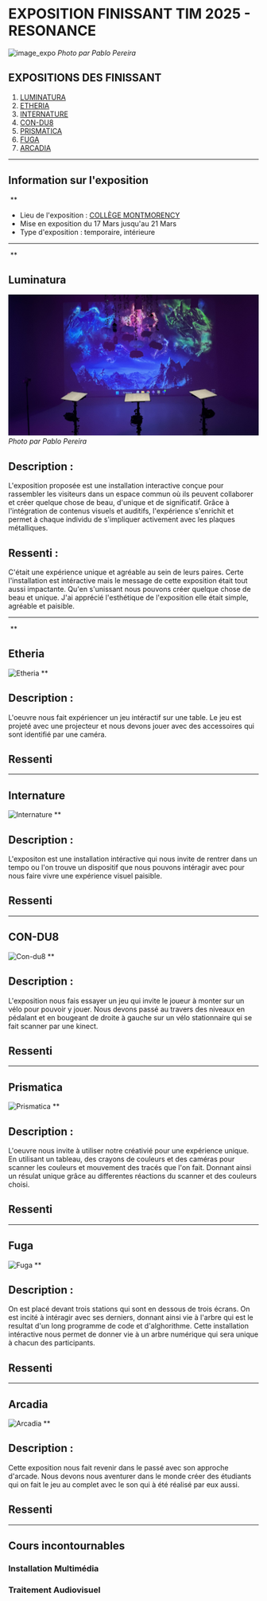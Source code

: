 # EXPOSITION FINISSANT TIM 2025 - RESONANCE

![image_expo](/expo_finissant/medias_resonance_tous/resonance_photo_expo.png)
*Photo par Pablo Pereira*

## EXPOSITIONS DES FINISSANT

1. [LUMINATURA](https://miaou-mafia.github.io/projet-luminatura/#/)
2. [ETHERIA](https://ethereal-creators.github.io/Etheria/#/)
3. [INTERNATURE](https://tprangers.github.io/internature/#/)
4. [CON-DU8](https://gearshift-games.github.io/Web-C0N-DU8/#/)
5. [PRISMATICA](https://pootpookies.github.io/Prismatica/#/)
6. [FUGA](https://escapism-fuga.github.io/Fuga/#/)
7. [ARCADIA](https://cousi-cousa.github.io/Arcadia/#/)

---

## Information sur l'exposition

![]()
**

- Lieu de l'exposition : [COLLÈGE MONTMORENCY](https://www.cmontmorency.qc.ca/)
- Mise en exposition du 17 Mars jusqu'au 21 Mars
- Type d'exposition : temporaire, intérieure

---

![]()
**

## Luminatura

![Luminatura](/expo_finissant/medias/images/vue_complet_projet.jpg)
*Photo par Pablo Pereira*

## Description : 
L'exposition proposée est une installation interactive conçue pour rassembler les visiteurs dans un espace commun où ils peuvent collaborer et créer quelque chose de beau, d'unique et de significatif. Grâce à l'intégration de contenus visuels et auditifs, l'expérience s'enrichit et permet à chaque individu de s'impliquer activement avec les plaques métalliques.

## Ressenti : 
C'était une expérience unique et agréable au sein de leurs paires. Certe l'installation est intéractive mais le message de cette exposition était tout aussi impactante. Qu'en s'unissant nous pouvons créer quelque chose de beau et unique. J'ai apprécié l'esthétique de l'exposition elle était simple, agréable et paisible.

---

![]()
**

## Etheria

![Etheria](/expo_finissant/medias_resonance_tous/Etheria_expo.png)
**

## Description : 
L'oeuvre nous fait expériencer un jeu intéractif sur une table. Le jeu est projeté avec une projecteur et nous devons jouer avec des accessoires qui sont identifié par une caméra.

## Ressenti

---

## Internature

![Internature](/expo_finissant/medias_resonance_tous/Internature_expo.png)
**

## Description : 
L'expositon est une installation intéractive qui nous invite de rentrer dans un tempo ou l'on trouve un dispositif que nous pouvons intéragir avec pour nous faire vivre une expérience visuel paisible.

## Ressenti

---

## CON-DU8 

![Con-du8]()
**

## Description : 
L'exposition nous fais essayer un jeu qui invite le joueur à monter sur un vélo pour pouvoir y jouer. Nous devons passé au travers des niveaux en pédalant et en bougeant de droite à gauche sur un vélo stationnaire qui se fait scanner par une kinect.

## Ressenti

---

## Prismatica

![Prismatica]()
**

## Description : 
L'oeuvre nous invite à utiliser notre créativié pour une expérience unique. En utilisant un tableau, des crayons de couleurs et des caméras pour scanner les couleurs et mouvement des tracés que l'on fait. Donnant ainsi un résulat unique grâce au differentes réactions du scanner et des couleurs choisi.

## Ressenti

---

## Fuga

![Fuga]()
**

## Description :
On est placé devant trois stations qui sont en dessous de trois écrans. On est incité à intéragir avec ses derniers, donnant ainsi vie à l'arbre qui est le resultat d'un long programme de code et d'alghorithme. Cette installation intéractive nous permet de donner vie à un arbre numérique qui sera unique à chacun des participants.

## Ressenti

---

## Arcadia

![Arcadia]()
**

## Description : 
Cette exposition nous fait revenir dans le passé avec son approche d'arcade. Nous devons nous aventurer dans le monde créer des étudiants qui on fait le jeu au complet avec le son qui à été réalisé par eux aussi.

## Ressenti

---

## Cours incontournables

### Installation Multimédia

### Traitement Audiovisuel

##



